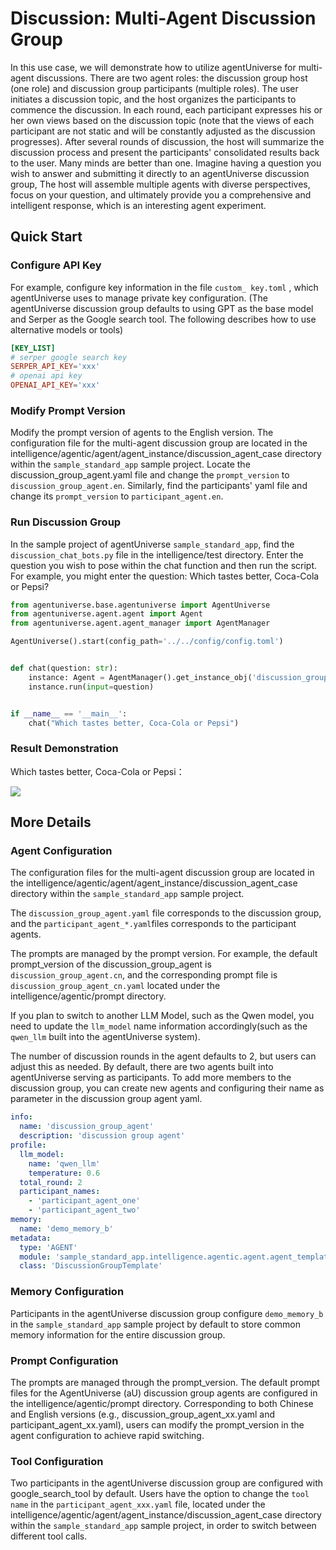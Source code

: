 # Discussion: Multi-Agent Discussion Group

In this use case, we will demonstrate how to utilize agentUniverse for multi-agent discussions.
There are two agent roles: the discussion group host (one role) and discussion group participants (multiple roles).
The user initiates a discussion topic, and the host organizes the participants to commence the discussion. In each round, each participant expresses his or her own views based on the discussion topic (note that the views of each participant are not static and will be constantly adjusted as the discussion progresses). After several rounds of discussion, the host will summarize the discussion process and present the participants' consolidated results back to the user.
Many minds are better than one. Imagine having a question you wish to answer and submitting it directly to an agentUniverse discussion group, The host will assemble multiple agents with diverse perspectives, focus on your question, and ultimately provide you a comprehensive and intelligent response, which is an interesting agent experiment.

## Quick Start
### Configure API Key
For example, configure key information in the file `custom_ key.toml` , which agentUniverse uses to manage private key configuration. (The agentUniverse discussion group defaults to using GPT as the base model and Serper as the Google search tool. The following describes how to use alternative models or tools)
```toml
[KEY_LIST]
# serper google search key
SERPER_API_KEY='xxx'
# openai api key
OPENAI_API_KEY='xxx'
```
### Modify Prompt Version
Modify the prompt version of agents to the English version. The configuration file for the multi-agent discussion group are located in the intelligence/agentic/agent/agent_instance/discussion_agent_case directory within the `sample_standard_app` sample project. Locate the discussion_group_agent.yaml file and change the `prompt_version` to `discussion_group_agent.en`. Similarly, find the participants' yaml file and change its `prompt_version` to `participant_agent.en`.


### Run Discussion Group
In the sample project of agentUniverse `sample_standard_app`, find the `discussion_chat_bots.py` file in the intelligence/test directory. Enter the question you wish to pose within the chat function and then run the script.
For example, you might enter the question: Which tastes better, Coca-Cola or Pepsi?
```python
from agentuniverse.base.agentuniverse import AgentUniverse
from agentuniverse.agent.agent import Agent
from agentuniverse.agent.agent_manager import AgentManager

AgentUniverse().start(config_path='../../config/config.toml')


def chat(question: str):
    instance: Agent = AgentManager().get_instance_obj('discussion_group_agent')
    instance.run(input=question)


if __name__ == '__main__':
    chat("Which tastes better, Coca-Cola or Pepsi")
```
### Result Demonstration
Which tastes better, Coca-Cola or Pepsi：

![](../../_picture/coca-cola_or_pepsi.png)


## More Details
### Agent Configuration
The configuration files for the multi-agent discussion group are located in the intelligence/agentic/agent/agent_instance/discussion_agent_case directory within the `sample_standard_app` sample project.

The `discussion_group_agent.yaml` file corresponds to the discussion group, and the `participant_agent_*.yaml`files corresponds to the participant agents.

The prompts are managed by the prompt version. For example, the default prompt_version of the discussion_group_agent is `discussion_group_agent.cn`, and the corresponding prompt file is `discussion_group_agent_cn.yaml` located under the intelligence/agentic/prompt directory.

If you plan to switch to another LLM Model, such as the Qwen model, you need to update the  `llm_model` name information accordingly(such as the `qwen_llm` built into the agentUniverse system).

The number of discussion rounds in the agent defaults to 2, but users can adjust this as needed. By default,  there are two agents built into agentUniverse serving as participants. To add more members to the discussion group, you can create new agents and configuring their name as parameter in the discussion group agent yaml.

```yaml
info:
  name: 'discussion_group_agent'
  description: 'discussion group agent'
profile:
  llm_model:
    name: 'qwen_llm'
    temperature: 0.6
  total_round: 2
  participant_names:
    - 'participant_agent_one'
    - 'participant_agent_two'
memory:
  name: 'demo_memory_b'
metadata:
  type: 'AGENT'
  module: 'sample_standard_app.intelligence.agentic.agent.agent_template.discussion_group_template'
  class: 'DiscussionGroupTemplate'
```

### Memory Configuration
Participants in the agentUniverse discussion group configure `demo_memory_b` in the `sample_standard_app` sample project by default to store common memory information for the entire discussion group.

### Prompt Configuration
The prompts are managed through the prompt_version. The default prompt files for the AgentUniverse (aU) discussion group agents are configured in the intelligence/agentic/prompt directory. Corresponding to both Chinese and English versions (e.g., discussion_group_agent_xx.yaml and participant_agent_xx.yaml), users can modify the prompt_version in the agent configuration to achieve rapid switching.

### Tool Configuration
Two participants in the agentUniverse discussion group are configured with google_search_tool by default. Users have the option to change the `tool name` in the `participant_agent_xxx.yaml` file, located under the intelligence/agentic/agent/agent_instance/discussion_agent_case directory within the `sample_standard_app` sample project, in order to switch between different tool calls.